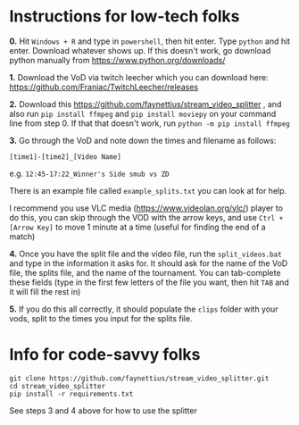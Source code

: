 # Instructions for low-tech folks

**0.** Hit `Windows + R` and type in `powershell`, then hit enter. Type `python` and hit enter. Download whatever shows up. If this doesn't work, go download python manually from https://www.python.org/downloads/

**1.** Download the VoD via twitch leecher which you can download here: https://github.com/Franiac/TwitchLeecher/releases

**2.** Download this https://github.com/faynettius/stream_video_splitter , and also run `pip install ffmpeg` and `pip install moviepy` on your command line from step 0. If that that doesn't work, run `python -m pip install ffmpeg`

**3.** Go through the VoD and note down the times and filename as follows:

`[time1]-[time2]_[Video Name]`

e.g. `12:45-17:22_Winner's Side smub vs ZD`

There is an example file called `example_splits.txt` you can look at for help.

I recommend you use VLC media (https://www.videolan.org/vlc/) player to do this, you can skip through the VOD with the arrow keys, and use `Ctrl + [Arrow Key]` to move 1 minute at a time (useful for finding the end of a match)

**4.** Once you have the split file and the video file, run the `split_videos.bat` and type in the information it asks for. It should ask for the name of the VoD file, the splits file, and the name of the tournament. You can tab-complete these fields (type in the first few letters of the file you want, then hit `TAB` and it will fill the rest in)

**5.** If you do this all correctly, it should populate the `clips` folder with your vods, split to the times you input for the splits file.

# Info for code-savvy folks

```
git clone https://github.com/faynettius/stream_video_splitter.git
cd stream_video_splitter
pip install -r requirements.txt
```

See steps 3 and 4 above for how to use the splitter
